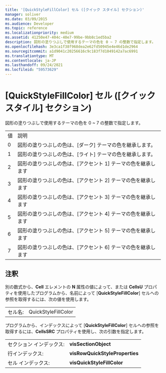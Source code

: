 ```yaml
---
title: '[QuickStyleFillColor] セル ([クイック スタイル] セクション)'
manager: soliver
ms.date: 03/09/2015
ms.audience: Developer
ms.topic: reference
ms.localizationpriority: medium
ms.assetid: 41250e47-404c-40e7-99be-9bb8c1ed5ba2
description: 図形の塗りつぶしで使用するテーマの色を 0 ~ 7 の整数で指定します。
ms.openlocfilehash: 3e3ca1f38f968dea2e62fd50945e4e46d1de2964
ms.sourcegitcommit: a1d9041c20256616c9c183f7d1049142a7ac6991
ms.translationtype: MT
ms.contentlocale: ja-JP
ms.lasthandoff: 09/24/2021
ms.locfileid: "59573629"
---
```

# <a name="quickstylefillcolor-cell-quick-style-section"></a>[QuickStyleFillColor] セル ([クイック スタイル] セクション)

図形の塗りつぶしで使用するテーマの色を 0 ~ 7 の整数で指定します。
  
|||
|:-----|:-----|
|値  <br/> |説明  <br/> |
|0  <br/> |図形の塗りつぶしの色は、[ダーク] テーマの色を継承します。  <br/> |
|1  <br/> |図形の塗りつぶしの色は、[ライト] テーマの色を継承します。  <br/> |
|2  <br/> |図形の塗りつぶしの色は、[アクセント 1] テーマの色を継承します  <br/> |
|3  <br/> |図形の塗りつぶしの色は、[アクセント 2] テーマの色を継承します  <br/> |
|4   <br/> |図形の塗りつぶしの色は、[アクセント 3] テーマの色を継承します  <br/> |
|5  <br/> |図形の塗りつぶしの色は、[アクセント 4] テーマの色を継承します  <br/> |
|6   <br/> |図形の塗りつぶしの色は、[アクセント 5] テーマの色を継承します  <br/> |
|7   <br/> |図形の塗りつぶしの色は、[アクセント 6] テーマの色を継承します  <br/> |
   
## <a name="remarks"></a>注釈

別の数式から、**Cell** エレメントの **N** 属性の値によって、または **CellsU** プロパティを使用したプログラムから、名前によって [**QuickStyleFillColor**] セルへの参照を取得するには、次の値を使用します。 
  
|||
|:-----|:-----|
| セル名:  <br/> | QuickStyleFillColor  <br/> |
   
プログラムから、インデックスによって [**QuickStyleFillColor**] セルへの参照を取得するには、**CellsSRC** プロパティを使用し、次の引数を指定します。 
  
|||
|:-----|:-----|
| セクション インデックス:  <br/> |**visSectionObject** <br/> |
| 行インデックス:  <br/> |**visRowQuickStyleProperties** <br/> |
| セル インデックス:  <br/> |**visQuickStyleFillColor** <br/> |
   

